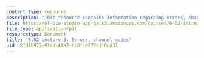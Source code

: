 ```yaml
---
content_type: resource
description: 'This resource contains information regarding errors, channel codes. '
file: https://ol-ocw-studio-app-qa.s3.amazonaws.com/courses/6-02-introduction-to-eecs-ii-digital-communication-systems-fall-2012/8fd4b97791ad4fa2fa0f9272a116ad31_MIT6_02F12_lec03.pdf
file_type: application/pdf
resourcetype: Document
title: '6.02 Lecture 3: Errors, channel codes'
uid: 8fd4b977-91ad-4fa2-fa0f-9272a116ad31
---
```

